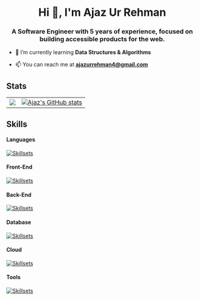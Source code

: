 <h1 align="center">Hi 👋, I'm Ajaz Ur Rehman</h1>
<h3 align="center">A Software Engineer with 5 years of experience, focused on building accessible products for the web.</h3>

- 🌱 I’m currently learning **Data Structures & Algorithms**

- 📫 You can reach me at **ajazurrehman4@gmail.com**

## Stats

<table>
  <tr>
    <td>
      <a href="https://github.com/ajaz-ur-rehman"><img src="https://github-readme-streak-stats.herokuapp.com/?user=ajaz-ur-rehman&stroke=ffffff&background=1c1917&ring=0891b2&fire=0891b2&currStreakNum=ffffff&currStreakLabel=0891b2&sideNums=ffffff&sideLabels=ffffff&dates=ffffff&hide_border=true" /></a>
    </td>
    <td>
      <a href="https://github.com/ajaz-ur-rehman"><img src="https://github-readme-stats.vercel.app/api?username=ajaz-ur-rehman&show_icons=true&hide=stars,&count_private=true&title_color=0891b2&text_color=ffffff&icon_color=0891b2&bg_color=1c1917&hide_border=true&show_icons=true" alt="Ajaz's GitHub stats" /></a>
    </td>
  </tr>
</table>

## Skills

#### Languages

[![Skillsets](https://skillicons.dev/icons?i=js,html,css,ts,php,java,cpp,py)](https://skillicons.dev)

#### Front-End

[![Skillsets](https://skillicons.dev/icons?i=react,vue,nextjs,nuxtjs,vite,tailwind,materialui,bootstrap,figma,xd)](https://skillicons.dev)

#### Back-End

[![Skillsets](https://skillicons.dev/icons?i=nodejs,express,nestjs,flask,bun)](https://skillicons.dev)

#### Database

[![Skillsets](https://skillicons.dev/icons?i=mysql,postgres,mongodb,sqlite,redis)](https://skillicons.dev)

#### Cloud

[![Skillsets](https://skillicons.dev/icons?i=aws,gcp,azure,heroku,cloudflare)](https://skillicons.dev)

#### Tools

[![Skillsets](https://skillicons.dev/icons?i=git,nginx,docker,linux,babel,webpack,bash,postman)](https://skillicons.dev)
